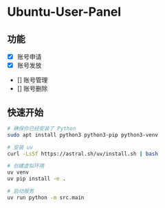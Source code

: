 # Ubuntu-User-Panel

## 功能

- [x] 账号申请
- [x] 账号发放
- [] 账号管理
- [] 账号删除

## 快速开始

```bash
# 确保你已经安装了 Python
sudo apt install python3 python3-pip python3-venv

# 安装 uv
curl -LsSf https://astral.sh/uv/install.sh | bash

# 创建虚拟环境
uv venv
uv pip install -e .

# 启动服务
uv run python -m src.main
```
